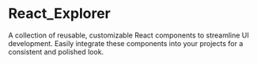 # React_Explorer
A collection of reusable, customizable React components to streamline UI development. Easily integrate these components into your projects for a consistent and polished look.
